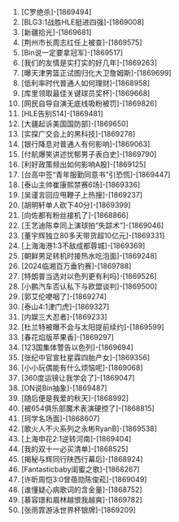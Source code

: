 
1. [C罗绝杀]-[1869494]
1. [BLG3:1战胜HLE挺进四强]-[1869008]
1. [新疆拾光]-[1869681]
1. [荆州市长周志红任上被查]-[1869575]
1. [Bin说一定要拿冠军]-[1869517]
1. [我们的友情是实打实的好几年]-[1869263]
1. [曝天津男篮正试图归化大卫詹姆斯]-[1869699]
1. [低利率时代普通人如何理财]-[1868958]
1. [库里领取最佳关键球员奖杯]-[1869668]
1. [网民自导自演无底线吸粉被罚]-[1869826]
1. [HLE告别S14]-[1869481]
1. [大疆起诉美国国防部]-[1869650]
1. [实探广交会上的黑科技]-[1869278]
1. [银行降息对普通人有何影响]-[1869063]
1. [付航爆笑讲述忧郁男子表白史]-[1869790]
1. [利好政策频出如何影响A股]-[1869125]
1. [台高中签“青年服勤同意书”引恐慌]-[1869447]
1. [泰山主帅崔康熙禁赛6场]-[1869336]
1. [吴谨言回应甩鞭子上热搜]-[1869237]
1. [胡明轩单人砍下40分]-[1869399]
1. [向佐都有粉丝接机了]-[1868866]
1. [王艺迪陈幸同上演球拍“失踪术”]-[1869046]
1. [董宇辉独立80多天带货超10亿元]-[1869331]
1. [上海海港1:3不敌成都蓉城]-[1869369]
1. [朝鲜男足转机时接热水吃泡面]-[1869248]
1. [2024临湘百万垂钓赛]-[1869788]
1. [特朗普当选对以色列更有利吗]-[1869526]
1. [小鹏汽车否认私下与欧盟谈判]-[1869500]
1. [郭艾伦哽咽了]-[1869274]
1. [泰山4:1津门虎]-[1869327]
1. [内娱三大忍者]-[1869233]
1. [杜兰特被曝不会与太阳提前续约]-[1869599]
1. [春花焰版苹果香]-[1869297]
1. [123国集体警告以色列]-[1869694]
1. [张纪中官宣杜星霖四胎产女]-[1869356]
1. [小小玩偶能有什么烦恼呢]-[1869068]
1. [360度运镜让我学会了]-[1869047]
1. [ON说Bin抽象]-[1869487]
1. [随后便是我爱的秋天]-[1868992]
1. [被654俱乐部魔术表演硬控了]-[1868815]
1. [珂学名场面]-[1868607]
1. [歌火人不火系列之永彬RyanB]-[1869538]
1. [上海申花2:1逆转河南]-[1869404]
1. [我的双十一必买清单]-[1868525]
1. [揭秘与辉同行陕西行幕后]-[1868924]
1. [Fantasticbaby闺蜜之歌]-[1868267]
1. [许昕周恺3:0曾蓓勋陈俊菘]-[1869049]
1. [谁懂疑心病歌词的含金量]-[1868752]
1. [慕容璟和眉林越恨我越爽]-[1869782]
1. [张雨霏游泳世界杯银牌]-[1869209]